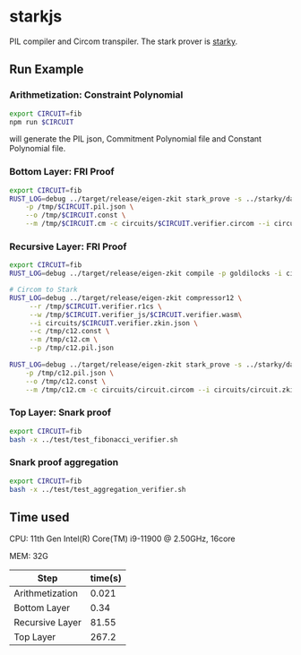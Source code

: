 # starkjs

PIL compiler and Circom transpiler. The stark prover is [starky](../starky).

## Run Example
### Arithmetization: Constraint Polynomial

```bash
export CIRCUIT=fib
npm run $CIRCUIT
```
will generate the PIL json, Commitment Polynomial file and Constant Polynomial file.

### Bottom Layer: FRI Proof

```bash
export CIRCUIT=fib
RUST_LOG=debug ../target/release/eigen-zkit stark_prove -s ../starky/data/starkStruct.json.gl \
    -p /tmp/$CIRCUIT.pil.json \
    --o /tmp/$CIRCUIT.const \
    --m /tmp/$CIRCUIT.cm -c circuits/$CIRCUIT.verifier.circom --i circuits/$CIRCUIT.verifier.zkin.json
```

### Recursive Layer: FRI Proof
```bash
export CIRCUIT=fib
RUST_LOG=debug ../target/release/eigen-zkit compile -p goldilocks -i circuits/$CIRCUIT.verifier.circom -l node_modules/pil-stark/circuits.gl --O2=full -o /tmp/

# Circom to Stark  
RUST_LOG=debug ../target/release/eigen-zkit compressor12 \
     --r /tmp/$CIRCUIT.verifier.r1cs \
     --w /tmp/$CIRCUIT.verifier_js/$CIRCUIT.verifier.wasm\
     --i circuits/$CIRCUIT.verifier.zkin.json \
     --c /tmp/c12.const \
     --m /tmp/c12.cm \
     --p /tmp/c12.pil.json
     
RUST_LOG=debug ../target/release/eigen-zkit stark_prove -s ../starky/data/c12.starkStruct.bn128.json \
    -p /tmp/c12.pil.json \
    --o /tmp/c12.const \
    --m /tmp/c12.cm -c circuits/circuit.circom --i circuits/circuit.zkin.json --norm_stage
```

### Top Layer: Snark proof
```bash
export CIRCUIT=fib
bash -x ../test/test_fibonacci_verifier.sh
```

### Snark proof aggregation

```bash
export CIRCUIT=fib
bash -x ../test/test_aggregation_verifier.sh
```

## Time used

CPU: 11th Gen Intel(R) Core(TM) i9-11900 @ 2.50GHz, 16core

MEM: 32G

| Step            | time(s) |
| ---             | ---     |
| Arithmetization | 0.021   |
| Bottom Layer    | 0.34    |
| Recursive Layer | 81.55   |
| Top Layer    | 267.2   |
